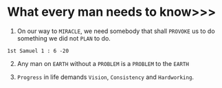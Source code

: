 # What every man needs to know>>>

1. On our way to `MIRACLE`, we need somebody that shall `PROVOKE` us to do something we did not `PLAN` to do. 
```
1st Samuel 1 : 6 -20
```
2. Any man on `EARTH` without a `PROBLEM` is a `PROBLEM` to the `EARTH`

3. `Progress` in life demands `Vision`, `Consistency` and `Hardworking`.

